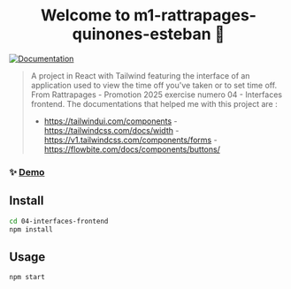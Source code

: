 <h1 align="center">Welcome to m1-rattrapages-quinones-esteban 👋</h1>
<p>
  <a href="https://tailwindcss.com/docs/installation" target="_blank">
    <img alt="Documentation" src="https://img.shields.io/badge/documentation-yes-brightgreen.svg" />
  </a>
</p>

> A project in React with Tailwind featuring the interface of an application used to view the time off you've taken or to set time off. From Rattrapages - Promotion 2025 exercise numero 04 - Interfaces frontend. The documentations that helped me with this project are :
>   - https://tailwindui.com/components
    - https://tailwindcss.com/docs/width
    - https://v1.tailwindcss.com/components/forms
    - https://flowbite.com/docs/components/buttons/

### ✨ [Demo](www.monprojet.fr)

## Install

```sh
cd 04-interfaces-frontend
npm install
```

## Usage

```sh
npm start
```
